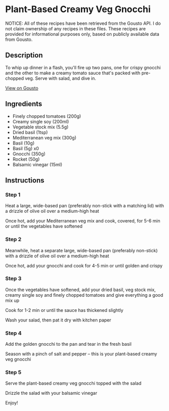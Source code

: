 # Plant-Based Creamy Veg Gnocchi

NOTICE: All of these recipes have been retrieved from the Gousto API. I do not claim ownership of any recipes in these files. These recipes are provided for informational purposes only, based on publicly available data from Gousto.

## Description

To whip up dinner in a flash, you'll fire up two pans, one for crispy gnocchi and the other to make a creamy tomato sauce that's packed with pre-chopped veg. Serve with salad, and dive in. 

[View on Gousto](https://www.gousto.co.uk/recipes/cookbook/plant-based-creamy-veg-gnocchi)

## Ingredients

- Finely chopped tomatoes (200g)
- Creamy single soy (200ml)
- Vegetable stock mix (5.5g)
- Dried basil (1tsp)
- Mediterranean veg mix (300g)
- Basil (10g)
- Basil (5g) x0
- Gnocchi (350g)
- Rocket (50g)
- Balsamic vinegar (15ml)

## Instructions


### Step 1

Heat a large, wide-based pan (preferably non-stick with a matching lid) with a drizzle of olive oil over a medium-high heat

Once hot, add your Mediterranean veg mix and cook, covered, for 5-6 min or until the vegetables have softened


### Step 2

Meanwhile, heat a separate large, wide-based pan (preferably non-stick) with a drizzle of olive oil over a medium-high heat

Once hot, add your gnocchi and cook for 4-5 min or until golden and crispy


### Step 3

Once the vegetables have softened, add your dried basil, veg stock mix, creamy single soy and finely chopped tomatoes and give everything a good mix up

Cook for 1-2 min or until the sauce has thickened slightly

Wash your salad, then pat it dry with kitchen paper


### Step 4

Add the golden gnocchi to the pan and tear in the fresh basil

Season with a pinch of salt and pepper – this is your plant-based creamy veg gnocchi

### Step 5

Serve the plant-based creamy veg gnocchi topped with the salad

Drizzle the salad with your balsamic vinegar

Enjoy!

